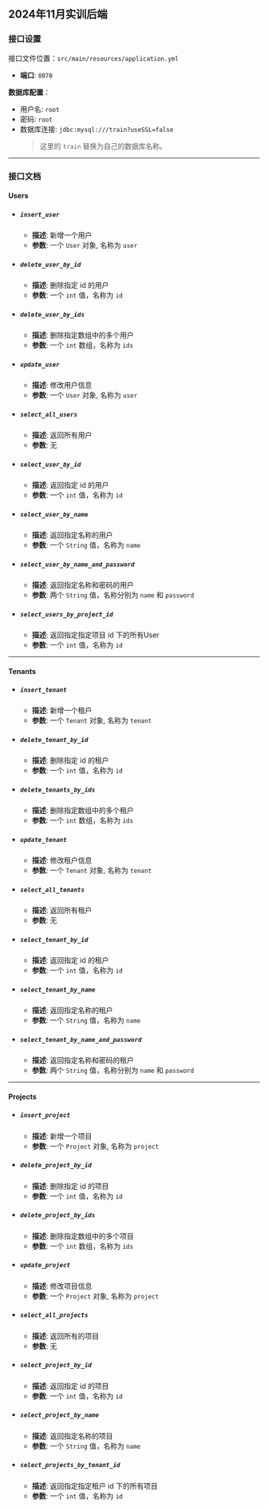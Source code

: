 ## 2024年11月实训后端

### 接口设置

接口文件位置：`src/main/resources/application.yml`

- **端口**: `8070`

**数据库配置**：

- 用户名: `root`
- 密码: `root`
- 数据库连接: `jdbc:mysql:///train?useSSL=false`  
  > 这里的 `train` 替换为自己的数据库名称。

---

### 接口文档

#### Users
- ##### `insert_user`
  - **描述**: 新增一个用户
  - **参数**: 一个 `User` 对象, 名称为 `user`

- ##### `delete_user_by_id`
  - **描述**: 删除指定 id 的用户
  - **参数**: 一个 `int` 值，名称为 `id`

- ##### `delete_user_by_ids`
  - **描述**: 删除指定数组中的多个用户
  - **参数**: 一个 `int` 数组，名称为 `ids`

- ##### `update_user`
  - **描述**: 修改用户信息
  - **参数**: 一个 `User` 对象, 名称为 `user`

- ##### `select_all_users`
  - **描述**: 返回所有用户
  - **参数**: 无

- ##### `select_user_by_id`
  - **描述**: 返回指定 id 的用户
  - **参数**: 一个 `int` 值，名称为 `id`

- ##### `select_user_by_name`
  - **描述**: 返回指定名称的用户
  - **参数**: 一个 `String` 值，名称为 `name`

- ##### `select_user_by_name_and_password`
  - **描述**: 返回指定名称和密码的用户
  - **参数**: 两个 `String` 值，名称分别为 `name` 和 `password`

- ##### `select_users_by_project_id`
  - **描述**: 返回指定指定项目 id 下的所有User
  - **参数**:  一个 `int` 值，名称为 `id`

---

#### Tenants
- ##### `insert_tenant`
  - **描述**: 新增一个租户
  - **参数**: 一个 `Tenant` 对象, 名称为 `tenant`

- ##### `delete_tenant_by_id`
  - **描述**: 删除指定 id 的租户
  - **参数**: 一个 `int` 值，名称为 `id`

- ##### `delete_tenants_by_ids`
  - **描述**: 删除指定数组中的多个租户
  - **参数**: 一个 `int` 数组，名称为 `ids`

- ##### `update_tenant`
  - **描述**: 修改租户信息
  - **参数**: 一个 `Tenant` 对象, 名称为 `tenant`

- ##### `select_all_tenants`
  - **描述**: 返回所有租户
  - **参数**: 无

- ##### `select_tenant_by_id`
  - **描述**: 返回指定 id 的租户
  - **参数**: 一个 `int` 值，名称为 `id`

- ##### `select_tenant_by_name`
  - **描述**: 返回指定名称的租户
  - **参数**: 一个 `String` 值，名称为 `name`

- ##### `select_tenant_by_name_and_password`
  - **描述**: 返回指定名称和密码的租户
  - **参数**: 两个 `String` 值，名称分别为 `name` 和 `password`

---

#### Projects
- ##### `insert_project`
  - **描述**: 新增一个项目
  - **参数**: 一个 `Project` 对象, 名称为 `project`

- ##### `delete_project_by_id`
  - **描述**: 删除指定 id 的项目
  - **参数**: 一个 `int` 值，名称为 `id`

- ##### `delete_project_by_ids`
  - **描述**: 删除指定数组中的多个项目
  - **参数**: 一个 `int` 数组，名称为 `ids`

- ##### `update_project`
  - **描述**: 修改项目信息
  - **参数**: 一个 `Project` 对象, 名称为 `project`

- ##### `select_all_projects`
  - **描述**: 返回所有的项目
  - **参数**: 无

- ##### `select_project_by_id`
  - **描述**: 返回指定 id 的项目
  - **参数**: 一个 `int` 值，名称为 `id`

- ##### `select_project_by_name`
  - **描述**: 返回指定名称的项目
  - **参数**: 一个 `String` 值，名称为 `name`

- ##### `select_projects_by_tenant_id`
  - **描述**: 返回指定指定租户 id 下的所有项目
  - **参数**:  一个 `int` 值，名称为 `id`
